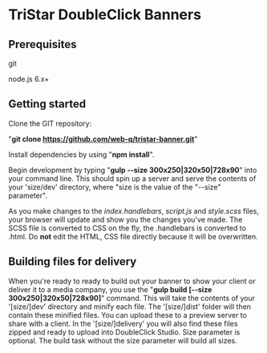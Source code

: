 # TriStar DoubleClick Banners

## Prerequisites

git

node.js 6.x+

## Getting started

Clone the GIT repository:

"**git clone https://github.com/web-q/tristar-banner.git**"

Install dependencies by using "**npm install**".

Begin development by typing "**gulp --size 300x250|320x50|728x90**" into your command line. This should spin up a server and serve the contents of your 'size/dev' directory, where "size is the value of the "--size" parameter".

As you make changes to the *index.handlebars*, *script.js* and *style.scss* files, your browser will update and show you the changes you've made. The SCSS file is converted to CSS on the fly, the .handlebars is converted to .html. Do **not** edit the HTML, CSS file directly because it will be overwritten.

## Building files for delivery

When you're ready to ready to build out your banner to show your client or deliver it to a media company, you use the "**gulp build [--size 300x250|320x50|728x90]**" command. This will take the contents of your '[size/]dev' directory and minify each file. The '[size/]dist' folder will then contain these minified files. You can upload these to a preview server to share with a client. In the '[size/]delivery' you will also find these files zipped and ready to upload into DoubleClick Studio. Size parameter is optional. The build task without the size parameter will build all sizes.

